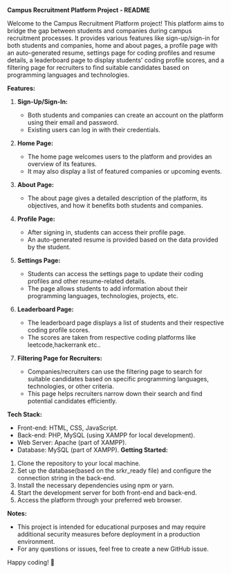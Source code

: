 **Campus Recruitment Platform Project - README**

Welcome to the Campus Recruitment Platform project! This platform aims to bridge the gap between students and companies during campus recruitment processes. It provides various features like sign-up/sign-in for both students and companies, home and about pages, a profile page with an auto-generated resume, settings page for coding profiles and resume details, a leaderboard page to display students' coding profile scores, and a filtering page for recruiters to find suitable candidates based on programming languages and technologies.

**Features:**

1. **Sign-Up/Sign-In:**
   - Both students and companies can create an account on the platform using their email and password. 
   - Existing users can log in with their credentials.

2. **Home Page:**
   - The home page welcomes users to the platform and provides an overview of its features.
   - It may also display a list of featured companies or upcoming events.

3. **About Page:**
   - The about page gives a detailed description of the platform, its objectives, and how it benefits both students and companies.

4. **Profile Page:**
   - After signing in, students can access their profile page.
   - An auto-generated resume is provided based on the data provided by the student.

5. **Settings Page:**
   - Students can access the settings page to update their coding profiles and other resume-related details.
   - The page allows students to add information about their programming languages, technologies, projects, etc.

6. **Leaderboard Page:**
   - The leaderboard page displays a list of students and their respective coding profile scores.
   - The scores are taken from respective coding platforms like leetcode,hackerrank etc..

7. **Filtering Page for Recruiters:**
   - Companies/recruiters can use the filtering page to search for suitable candidates based on specific programming languages, technologies, or other criteria.
   - This page helps recruiters narrow down their search and find potential candidates efficiently.

**Tech Stack:**
  - Front-end: HTML, CSS, JavaScript.
  - Back-end: PHP, MySQL (using XAMPP for local development).
  - Web Server: Apache (part of XAMPP).
  - Database: MySQL (part of XAMPP).
**Getting Started:**

1. Clone the repository to your local machine.
2. Set up the database(based on the srkr_ready file)  and configure the connection string in the back-end.
3. Install the necessary dependencies using npm or yarn.
4. Start the development server for both front-end and back-end.
5. Access the platform through your preferred web browser.


**Notes:**
- This project is intended for educational purposes and may require additional security measures before deployment in a production environment.
- For any questions or issues, feel free to create a new GitHub issue.

Happy coding! 🚀
